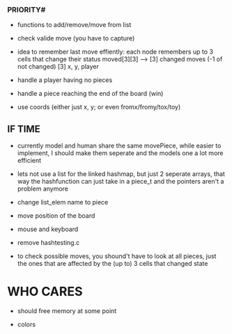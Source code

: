 ### PRIORITY# ##
- functions to add/remove/move from list
- check valide move (you have to capture)

- idea to remember last move effiently: each node remembers up to 3 cells that change their status 
    moved[3][3] --> [3] changed moves (-1 of not changed)
                    [3] x, y, player


- handle a player having no pieces
- handle a piece reaching the end of the board (win)

- use coords (either just x, y; or even fromx/fromy/tox/toy)


## IF TIME ##
- currently model and human share the same movePiece, while easier to implement, I should make them seperate and the models one a lot more efficient

- lets not use a list for the linked hashmap, but just 2 seperate arrays, that way the hashfunction can just take in a piece_t and the pointers aren't a problem anymore

- change list_elem name to piece

- move position of the board

- mouse and keyboard

- remove hashtesting.c

- to check possible moves, you shound't have to look at all pieces, just the ones that are affected by the (up to) 3 cells that changed state


# WHO CARES #
- should free memory at some point

- colors